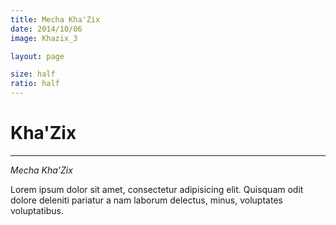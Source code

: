 ```yaml
---
title: Mecha Kha'Zix
date: 2014/10/06
image: Khazix_3

layout: page

size: half
ratio: half
---
```


# Kha'Zix

---

*Mecha Kha'Zix*

Lorem ipsum dolor sit amet, consectetur adipisicing elit. Quisquam odit dolore deleniti pariatur a nam laborum delectus, minus, voluptates voluptatibus.